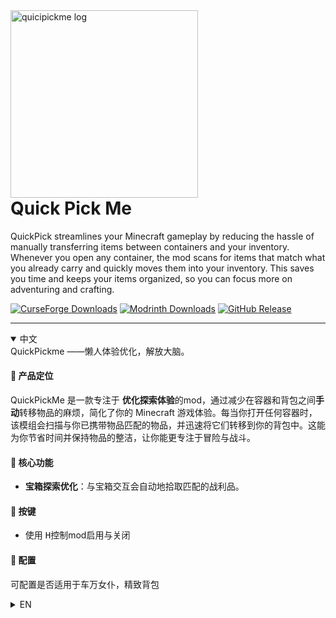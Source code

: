 <div aligh="center">
  <img width="300" alt="quicipickme log" src="https://github.com/ticsea/quickpickme/blob/main/src/main/resources/assets/quickpick.png" />
   <h1 style="margin-top: 0">Quick Pick Me</h1>
  <p>QuickPick streamlines your Minecraft gameplay by reducing the hassle of manually transferring items between containers and your inventory. Whenever you open any container, the mod scans for items that match what you already carry and quickly moves them into your inventory. This saves you time and keeps your items organized, so you can focus more on adventuring and crafting.</p>

[![CurseForge Downloads](https://img.shields.io/curseforge/dt/1288509?logo=CurseForge)](https://www.curseforge.com/minecraft/mc-mods/quickpickme)
[![Modrinth Downloads](https://img.shields.io/modrinth/dt/quickpickme?logo=Modrinth)](https://modrinth.com/mod/quickpickme)
[![GitHub Release](https://img.shields.io/github/v/release/ticsea/quickpickme)](https://github.com/ticsea/quickpickme/releases)
</div>

---
<details open>
<summary>中文</summary>
 QuickPickme 
 ——懒人体验优化，解放大脑。

#### **🔹 产品定位**  
 QuickPickMe 是一款专注于 **优化探索体验**的mod，通过减少在容器和背包之间**手动**转移物品的麻烦，简化了你的 Minecraft 游戏体验。每当你打开任何容器时，该模组会扫描与你已携带物品匹配的物品，并迅速将它们转移到你的背包中。这能为你节省时间并保持物品的整洁，让你能更专注于冒险与战斗。  

#### **🔹 核心功能**  
- **宝箱探索优化**：与宝箱交互会自动地拾取匹配的战利品。

#### **🔹 按键**
- 使用 <kbd>H</kbd>控制mod启用与关闭

#### **🔹 配置**
可配置是否适用于<kbd>车万女仆</kbd>，<kbd>精致背包</kbd>
</details>

<details>
<summary>EN</summary>
 QuickPickMe 
  --Optimize the lazy experience and free the brain

#### **🔹 Product Positioning**  
QuickPick is a mod focused on **enhancing the exploration experience**, QuickPick streamlines your Minecraft gameplay by reducing the hassle of manually transferring items between containers and your inventory. Whenever you open any container, the mod scans for items that match what you already carry and quickly moves them into your inventory. This saves you time and keeps your items organized, so you can focus more on adventuring and fighting. 

#### **🔹 Core Features**  
- **Optimize Treasure Chest Exploration**: When opening a chest, items already present in your inventory will be automatically transferred.

#### **🔹 Keybind**  
- Use <kbd>H</kbd> to toggle the mod on and off.

#### **🔹 Configuration**  
Configurable to support <kbd>Touhou Little Maid</kbd> and <kbd>Sophisticated Backpacks</kbd>.

</details>
